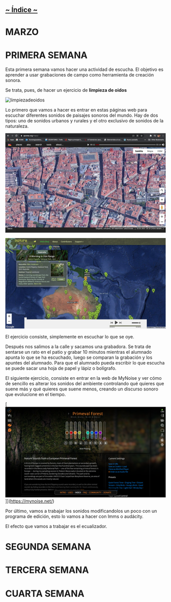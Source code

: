 ## [~ Índice ~](Indice.md)


# MARZO


# PRIMERA SEMANA

Esta primera semana vamos hacer una actividad de escucha. El objetivo es aprender a usar grabaciones de campo como herramienta de creación sonora.

Se trata, pues, de hacer un ejercicio de **limpieza de oidos**

![limpiezadeoidos](https://www.gestornoticias.com/archivos/enfermeriadeciudadreal.com/image/CONTENIDOS_2013/cerumen4.jpg)

Lo primero que vamos a hacer es entrar en estas páginas web para escuchar diferentes sonidos de paisajes sonoros del mundo. Hay de dos tipos: uno de sonidos urbanos y rurales y el otro exclusivo de sonidos de la naturaleza.

[![mapa](imagenes/marzo/mapa-madrid.png)](https://aporee.org/maps/)


[![mapanaturaleza](imagenes/marzo/mapa-naturaleza.png)](https://www.naturesoundmap.com/)

El ejercicio consiste, simplemente en escuchar lo que se oye.

Después nos salimos a la calle y sacamos una grabadora. Se trata de sentarse un rato en el patio y grabar 10 minutos mientras el alumnado apunta lo que se ha escuchado, luego se comparan la grabación y los apuntes del alumnado. 
Para que el alumnado pueda escribir lo que escucha se puede sacar una hoja de papel y lápiz o bolígrafo.

El siguiente ejercicio, consiste en entrar en la web de MyNoise y ver cómo de sencillo es alterar los sonidos del ambiente controlando qué quieres que suene más y qué quieres que suene menos, creando un discurso sonoro que evolucione en el tiempo. 

[![mynoise](imagenes/marzo/mynoise.png)]](https://mynoise.net/)

Por último, vamos a trabajar los sonidos modificandolos un poco con un programa de edición, esto lo vamos a hacer con lmms o audácity.

El efecto que vamos a trabajar es el ecualizador.



# SEGUNDA SEMANA


# TERCERA SEMANA


# CUARTA SEMANA
